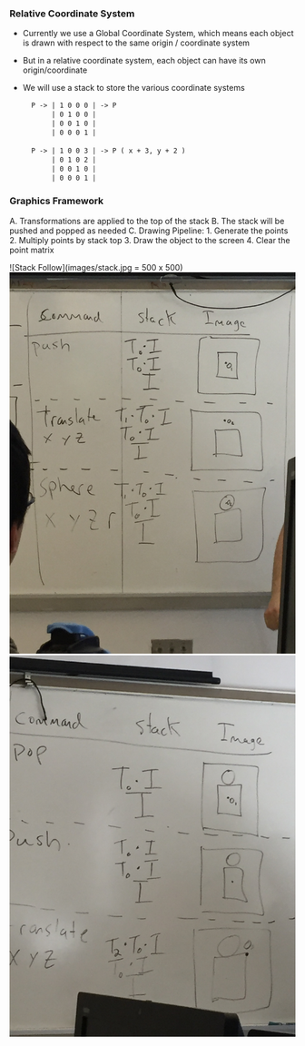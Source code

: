 ### Relative Coordinate System
- Currently we use a Global Coordinate System, which means each object is drawn with respect to the same origin / coordinate system

- But in a relative coordinate system, each object can have its own origin/coordinate
- We will use a stack to store the various coordinate systems

		P -> | 1 0 0 0 | -> P
			 | 0 1 0 0 |
		     | 0 0 1 0 |
			 | 0 0 0 1 |
	 
		P -> | 1 0 0 3 | -> P ( x + 3, y + 2 )
			 | 0 1 0 2 | 
			 | 0 0 1 0 |
			 | 0 0 0 1 |

### Graphics Framework
A. Transformations are applied to the top of the stack
B. The stack will be pushed and popped as needed
C. Drawing Pipeline: 
	1. Generate the points
	2. Multiply points by stack top
	3. Draw the object to the screen
	4. Clear the point matrix
	
![Stack Follow](images/stack.jpg = 500 x 500)
![Stack Follow 2](images/stack2.jpg)
![Stack Follow 3](images/stack3.jpg)
